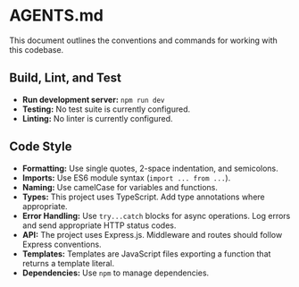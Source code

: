 
# AGENTS.md

This document outlines the conventions and commands for working with this codebase.

## Build, Lint, and Test

- **Run development server:** `npm run dev`
- **Testing:** No test suite is currently configured.
- **Linting:** No linter is currently configured.

## Code Style

- **Formatting:** Use single quotes, 2-space indentation, and semicolons.
- **Imports:** Use ES6 module syntax (`import ... from ...`).
- **Naming:** Use camelCase for variables and functions.
- **Types:** This project uses TypeScript. Add type annotations where appropriate.
- **Error Handling:** Use `try...catch` blocks for async operations. Log errors and send appropriate HTTP status codes.
- **API:** The project uses Express.js. Middleware and routes should follow Express conventions.
- **Templates:** Templates are JavaScript files exporting a function that returns a template literal.
- **Dependencies:** Use `npm` to manage dependencies.
